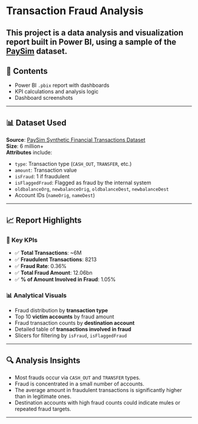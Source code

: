 # Transaction Fraud Analysis


This project is a data analysis and visualization report built in Power BI, using a sample of the [PaySim](https://www.kaggle.com/datasets/ealaxi/paysim1) dataset. 
---

## 📂 Contents

- Power BI `.pbix` report with dashboards
- KPI calculations and analysis logic
- Dashboard screenshots

---

## 📊 Dataset Used

**Source**: [PaySim Synthetic Financial Transactions Dataset](https://www.kaggle.com/datasets/ealaxi/paysim1)  
**Size**:  6 million+  
**Attributes** include:
- `type`: Transaction type (`CASH_OUT`, `TRANSFER`, etc.)
- `amount`: Transaction value
- `isFraud`: 1 if fraudulent
- `isFlaggedFraud`: Flagged as fraud by the internal system
- `oldbalanceOrg`, `newbalanceOrig`, `oldbalanceDest`, `newbalanceDest`
- Account IDs (`nameOrig`, `nameDest`)

---

## 📈 Report Highlights 

### 🧮 Key KPIs

- ✅ **Total Transactions**: ~6M
- ✅ **Fraudulent Transactions**: 8213
- ✅ **Fraud Rate**: 0.36%
- ✅ **Total Fraud Amount**: 12.06bn 
- ✅ **% of Amount Involved in Fraud**: 1.05%

### 📊 Analytical Visuals

- Fraud distribution by **transaction type**
- Top 10 **victim accounts** by fraud amount
- Fraud transaction counts by **destination account**
- Detailed table of **transactions involved in fraud**
- Slicers for filtering by `isFraud`, `isFlaggedFraud`

---

## 🔍 Analysis Insights

- Most frauds occur via `CASH_OUT` and `TRANSFER` types.
- Fraud is concentrated in a small number of accounts.
- The average amount in fraudulent transactions is significantly higher than in legitimate ones.
- Destination accounts with high fraud counts could indicate mules or repeated fraud targets.

---


